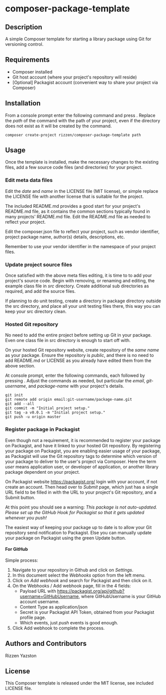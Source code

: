 # composer-package-template

## Description
A simple Composer template for starting a library package using Git for versioning control.

## Requirements
* Composer installed
* Git host account (where your project's repository will reside)
* [Optional] Packagist account (convenient way to share your project via Composer)

## Installation
From a console prompt enter the following command and press <Enter>. Replace the *path* of the command with the path of your project, even if the directory does not exist as it will be created by the command.

```
composer create-project rizzen/composer-package-template path
```

## Usage
Once the template is installed, make the necessary changes to the existing files, add a few source code files (and directories) for your project.

### Edit meta data files
Edit the *date* and *name* in the LICENSE file (MIT license), or simple replace the LICENSE file with another license that is suitable for the project.

The included README.md provides a good start for your project's README.md file, as it contains the common sections typically found in many projects' README.md file. Edit the README.md file as needed to reflect your project.

Edit the composer.json file to reflect your project, such as vendor identifier, project package name, author(s) details, descriptions, etc.

Remember to use your vendor identifier in the namespace of your project files.

### Update project source files
Once satisfied with the above meta files editing, it is time to to add your project's source code. Begin with removing, or renaming and editing, the example class file in *src* directory. Create additional sub directories as required, and add the source files.

If planning to do unit testing, create a directory in package directory outside the src directory, and place all your unit testing files there, this way you can keep your src directory clean.

### Hosted Git repository
No need to add the entire project before setting up Git in your package. Even one class file in src directory is enough to start off with.

On your hosted Git repository website, create repository of the *same name* as your package. Ensure the repository is *public*, and there is no need to add README.md or LICENSE as you already have edited them from the above section.

At console prompt, enter the following commands, each followed by pressing <Enter>. Adjust the commands as needed, but particular the *email*, *git-username*, and *package-name* with your project's details.

```
git init
git remote add origin email:git-username/package-name.git
git add --all
git commit -m "Initial project setup."
git tag -a v0.0.1 -m "Initial project setup."
git push -u origin master
```

### Register package in Packagist
Even though not a requirement, it is recommended to register your package on Packagist, and have it linked to your hosted Git repository. By registering your package on Packagist, you are enabling easier usage of your package, as Packagist will use the Git repository tags to determine which version of your package to deliver to the user's project via Composer. Here the term *user* means application user, or developer of application, or another library package dependent on your project.

On Packagist website https://packagist.org/ login with your account, if not create an account. Then head over to *Submit* page, which just has a single URL field to be filled in with the URL to your project's Git repository, and a Submit button.

At this point you should see a warning: *This package is not auto-updated. Please set up the GitHub Hook for Packagist so that it gets updated whenever you push!*

The easiest way of keeping your package up to date is to allow your Git repository send notification to Packagist. Else you can manually update your package on Packagist using the green Update button.

#### For GitHub
Simple process:

1. Navigate to your repository in Github and click on *Settings*.
2. In this document select the *Webhooks* option from the left menu.
3. Click on *Add webhook* and search for Packagist and then click on it.
4. On the Webhooks / Add webhook page, fill in the 4 fields:
   - Payload URL with https://packagist.org/api/github?username=GitHubUsername, where GitHubUsername is your GitHub account username.
   - Content Type as application/json
   - Secret is your Packagist API Token, obtained from your Packagist profile page.
   - Which events, just *push* events is good enough.
5. Click Add webhook to complete the process.

## Authors and Contributors
Rizzen Yazston

## License
This Composer template is released under the MIT license, see included LICENSE file.
